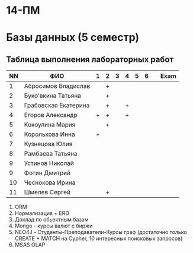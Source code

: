 # 14-ПМ
# Базы данных (5 семестр)
## Таблица выполнения лабораторных работ

| NN  | ФИО                  | 1   | 2   | 3   | 4   | 5   | 6   |    | Exam |
| --- | -------------------- | --- | --- | --- | --- | --- | --- | --- | ---- |
| 1   | Абросимов Владислав  |     | +   |     |     |     |    |       |    |
| 2   | Буко'вкина Татьяна   |     | +   |     |     |     |   |       |     |
| 3   | Грабовская Екатерина |     | +   |     | +   |     |   |       |     |
| 4   | Егоров Александр     | +   | +   |     | +   |     |   |       |  |
| 5   | Кокоулина Мария      |     | +   |     |     |     |   |       |     |
| 6   | Королькова Инна      | +   |     |     |     |     |   |       |    |
| 7   | Кузнецова Юлия       |     |     |     |     |     |     |       |      |
| 8   | Рамбаева Татьяна     |     |     |     |     |     |     |       |      |
| 9   | Устинов Николай      |     |     |     |     |     |
| 9   | Фотин Дмитрий        |     |     |     |     |     |    |       |    |
| 10  | Чеснокова Ирина      |     |     |     |     |     |   |       |      |
| 11  | Шмелев Сергей        |     | +   |     |     |     |    |       |   |

1. ORM
2. Нормализация + ERD
3. Доклад по обьектным базам
4. Mongo - курсы валют с биржи
5. NEO4J - Студенты-Преподаватели-Курсы граф (достаточно только CREATE + MATCH на Cypher, 10 интересных поисковых запросов)
6. MSAS OLAP
